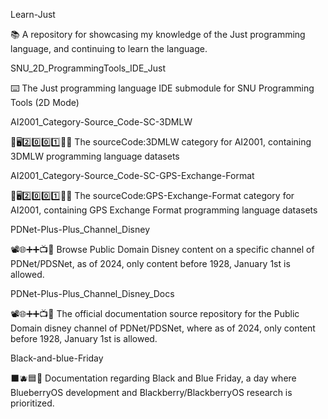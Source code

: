 
Learn-Just

📚️ A repository for showcasing my knowledge of the Just programming language, and continuing to learn the language.

SNU_2D_ProgrammingTools_IDE_Just

⌨️ The Just programming language IDE submodule for SNU Programming Tools (2D Mode) 

AI2001_Category-Source_Code-SC-3DMLW

 🧠️🖥️2️⃣️0️⃣️0️⃣️1️⃣️💾️📜️ The sourceCode:3DMLW category for AI2001, containing 3DMLW programming language datasets 

AI2001_Category-Source_Code-SC-GPS-Exchange-Format

 🧠️🖥️2️⃣️0️⃣️0️⃣️1️⃣️💾️📜️ The sourceCode:GPS-Exchange-Format category for AI2001, containing GPS Exchange Format programming language datasets 

PDNet-Plus-Plus_Channel_Disney

📽️🌐️➕️➕️📺️💾️ Browse Public Domain Disney content on a specific channel of PDNet/PDSNet, as of 2024, only content before 1928, January 1st is allowed.

PDNet-Plus-Plus_Channel_Disney_Docs

📽️🌐️➕️➕️📺️💾️ The official documentation source repository for the Public Domain disney channel of PDNet/PDSNet, where as of 2024, only content before 1928, January 1st is allowed.

Black-and-blue-Friday

⬛️🫐️🟦️📖️ Documentation regarding Black and Blue Friday, a day where BlueberryOS development and Blackberry/BlackberryOS research is prioritized.


